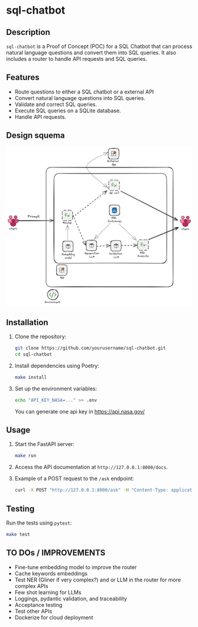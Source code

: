 # sql-chatbot

## Description

`sql-chatbot` is a Proof of Concept (POC) for a SQL Chatbot that can process natural language questions and convert them into SQL queries. It also includes a router to handle API requests and SQL queries.

## Features

- Route questions to either a SQL chatbot or a external API
- Convert natural language questions into SQL queries.
- Validate and correct SQL queries.
- Execute SQL queries on a SQLite database.
- Handle API requests.

## Design squema

![Design Schema](Design_squema.png)

## Installation

1. Clone the repository:
    ```sh
    git clone https://github.com/yourusername/sql-chatbot.git
    cd sql-chatbot
    ```

2. Install dependencies using Poetry:
    ```sh
    make install
    ```

3. Set up the environment variables:
    ```sh
    echo "API_KEY_NASA=..." >> .env
    ```
    You can generate one api key in https://api.nasa.gov/

## Usage

1. Start the FastAPI server:
    ```sh
    make run
    ```

2. Access the API documentation at `http://127.0.0.1:8000/docs`.

3. Example of a POST request to the `/ask` endpoint:
    ```sh
    curl -X POST "http://127.0.0.1:8000/ask" -H "Content-Type: application/json" -d '{"question": "Cuantos clientes hay?"}'
    ```

## Testing

Run the tests using `pytest`:  
```sh
make test
```

## TO DOs / IMPROVEMENTS

* Fine-tune embedding model to improve the router
* Cache keywords embeddings
* Test NER (Gliner if very complex?) and or LLM in the router for more complex APIs
* Few shot learning for LLMs
* Loggings, pydantic validation, and traceability
* Acceptance testing
* Test other APIs
* Dockerize for cloud deployment